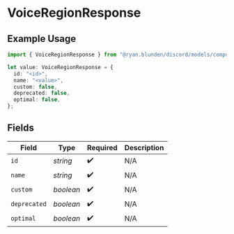 # VoiceRegionResponse

## Example Usage

```typescript
import { VoiceRegionResponse } from "@ryan.blunden/discord/models/components";

let value: VoiceRegionResponse = {
  id: "<id>",
  name: "<value>",
  custom: false,
  deprecated: false,
  optimal: false,
};
```

## Fields

| Field              | Type               | Required           | Description        |
| ------------------ | ------------------ | ------------------ | ------------------ |
| `id`               | *string*           | :heavy_check_mark: | N/A                |
| `name`             | *string*           | :heavy_check_mark: | N/A                |
| `custom`           | *boolean*          | :heavy_check_mark: | N/A                |
| `deprecated`       | *boolean*          | :heavy_check_mark: | N/A                |
| `optimal`          | *boolean*          | :heavy_check_mark: | N/A                |